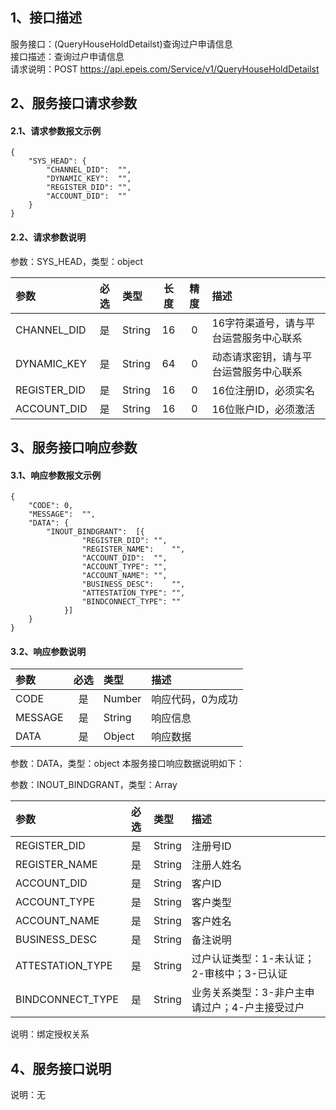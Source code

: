 ## 1、接口描述  
服务接口：(QueryHouseHoldDetailst)查询过户申请信息  
接口描述：查询过户申请信息  
请求说明：POST https://api.epeis.com/Service/v1/QueryHouseHoldDetailst  
  
## 2、服务接口请求参数  
#### 2.1、请求参数报文示例  
~~~  
{
	"SYS_HEAD":	{
		"CHANNEL_DID":	"",
		"DYNAMIC_KEY":	"",
		"REGISTER_DID":	"",
		"ACCOUNT_DID":	""
	}
}  
~~~  
#### 2.2、请求参数说明  
参数：SYS_HEAD，类型：object  
  
| 参数 | 必选 | 类型 | 长度 | 精度 | 描述 |  
| :----------------- | :----: | :-------- | :----: | :----: | :---------------- |  
| CHANNEL_DID | 是 | String | 16 | 0 | 16字符渠道号，请与平台运营服务中心联系 |  
| DYNAMIC_KEY | 是 | String | 64 | 0 | 动态请求密钥，请与平台运营服务中心联系 |  
| REGISTER_DID      |  是  | String   | 16 | 0 | 16位注册ID，必须实名 |  
| ACCOUNT_DID       |  是  | String   | 16 | 0 | 16位账户ID，必须激活 |  
  
  
## 3、服务接口响应参数  
#### 3.1、响应参数报文示例  
~~~  
{
	"CODE":	0,
	"MESSAGE":	"",
	"DATA":	{
		"INOUT_BINDGRANT":	[{
				"REGISTER_DID":	"",
				"REGISTER_NAME":	"",
				"ACCOUNT_DID":	"",
				"ACCOUNT_TYPE":	"",
				"ACCOUNT_NAME":	"",
				"BUSINESS_DESC":	"",
				"ATTESTATION_TYPE":	"",
				"BINDCONNECT_TYPE":	""
			}]
	}
}  
~~~  
#### 3.2、响应参数说明  
  
| 参数              | 必选 | 类型     | 描述             |  
| :----------------- | :----: | :-------- | :---------------- |  
| CODE | 是 | Number | 响应代码，0为成功 |  
| MESSAGE | 是 | String | 响应信息 |  
| DATA | 是 | Object | 响应数据 |  
  
参数：DATA，类型：object 本服务接口响应数据说明如下：  
  
参数：INOUT_BINDGRANT，类型：Array  
  

| 参数              | 必选 | 类型     | 描述             |  
| :----------------- | :----: | :-------- | :---------------- |  
| REGISTER_DID |  是  | String   | 注册号ID |  
| REGISTER_NAME |  是  | String   | 注册人姓名 |  
| ACCOUNT_DID |  是  | String   | 客户ID |  
| ACCOUNT_TYPE |  是  | String   | 客户类型 |  
| ACCOUNT_NAME |  是  | String   | 客户姓名 |  
| BUSINESS_DESC |  是  | String   | 备注说明 |  
| ATTESTATION_TYPE |  是  | String   | 过户认证类型：1-未认证；2-审核中；3-已认证 |  
| BINDCONNECT_TYPE |  是  | String   | 业务关系类型：3-非户主申请过户；4-户主接受过户 |  
  
说明：绑定授权关系  
## 4、服务接口说明  
说明：无  

